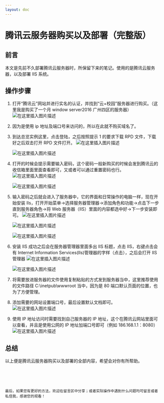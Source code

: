 ```yaml
---
layout: doc
---
```


# 腾讯云服务器购买以及部署（完整版）

## 前言

本文是先前不久部署腾讯云服务器时，所保留下来的笔记。使用的是腾讯云服务器，以及部署 IIS 系统。

## 操作步骤

1. 打开“腾讯云”网站并进行实名的认证，并找到“云+校园”服务器进行购买。（这里我是购买了一个月 window server2016 广州四区的服务器）
   ![在这里插入图片描述](/images/blog/other/20210314164151861.png?)

2. 因为是使用 ip 地址及端口号来访问的，所以在此就不购买域名了。
3. 到达总览实例这里，点击登陆，之后按照提示 1 的要求下载 RPD 文件，下载好之后双击打开 RPD 文件打开。
   ![在这里插入图片描述](/images/blog/other/20210314164241961.png?)

   ![在这里插入图片描述](/images/blog/other/2021031416425822.png?)

4. 打开的时候会提示需要输入密码，这个密码一般新购买的时候会发到腾讯云的收信箱里面里面查看即可，又或者可以通过重置密码也行。
   ![在这里插入图片描述](/images/blog/other/20210314164329926.png?)

   ![在这里插入图片描述](/images/blog/other/20210314164345178.png)

5. 输入密码之后就会进入了服务器中，它的界面和日常操作的电脑一样，现在开始安装 IIs，打开开始菜单->选择服务器管理器->添加角色和功能->点击下一步直到服务器角色->将 Web 服务器（IIS）里面的内容都选中好->下一步安装即可。
   ![在这里插入图片描述](/images/blog/other/2021031416440672.png?)

   ![在这里插入图片描述](/images/blog/other/20210314164420569.png?)

   ![在这里插入图片描述](/images/blog/other/20210314164425778.png?)

6. 安装 IIS 成功之后会在服务器管理器里面多出 IIS 标题，点击 IIS，右键点击会有 Internet Information Services(IIs)管理器的字样（点击），之后会打开 IIS 管理器
   ![在这里插入图片描述](/images/blog/other/20210314164443427.png?)

   ![在这里插入图片描述](/images/blog/other/20210314164448373.png?)

7. 将需要放进服务器的文件使用复制粘贴的方式发到服务器当中，这里推荐使用的文件路径 C:\inetpub\wwwroot 当中，因为是 80 端口默认页面的位置，也为了方便管理。

8. 添加需要的网站设置端口号，最后设置默认文档即可。
   ![在这里插入图片描述](/images/blog/other/20210314164517987.png?)
9. 使用 IP 地址访问时需要找到自己服务器的 IP 地址，这个在腾讯云网站里面可以查看，并且是使用公网的 IP 地址加端口号即可（例如 186.168.1.1：8080）
   ![在这里插入图片描述](/images/blog/other/20210314164536289.png?)

## 总结

以上便是腾讯云服务器购买以及部署的全部内容，希望会对你有所帮助。

<br />
<br />
<br />

`最后，如果您有更好的方法，欢迎在留言区中分享；或者实际操作中遇到什么问题均可留言或者私信我，感谢您的观看！`
